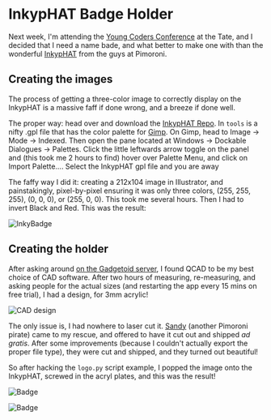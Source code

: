 # InkypHAT Badge Holder

Next week, I'm attending the [Young Coders Conference](https://youngcodersconference.wordpress.com/) at the Tate, and I decided that I need a name bade, and what better to make one with than the wonderful [InkypHAT](https://shop.pimoroni.com/products/inky-phat) from the guys at Pimoroni.

## Creating the images

The process of getting a three-color image to correctly display on the InkypHAT is a massive faff if done wrong, and a breeze if done well.

The proper way: head over and download the [InkypHAT Repo](https://github.com/pimoroni/inky-phat). In `tools` is a nifty .gpl file that has the color palette for [Gimp](https://www.gimp.org/). On Gimp, head to Image -> Mode -> Indexed. Then open the pane located at Windows -> Dockable Dialogues -> Palettes. Click the little leftwards arrow toggle on the panel and (this took me 2 hours to find) hover over Palette Menu, and click on Import Palette.... Select the InkypHAT gpl file and you are away

The faffy way I did it: creating a 212x104 image in Illustrator, and painstakingly, pixel-by-pixel ensuring it was only three colors, (255, 255, 255), (0, 0, 0), or (255, 0, 0). This took me several hours. Then I had to invert Black and Red. This was the result:

![InkyBadge](https://raw.githubusercontent.com/3hundred4teen/3hundred4teen/master/assets/images/inky-holder/badge.png "InkyBadge")

## Creating the holder

After asking around [on the Gadgetoid server](https://discordapp.com/invite/8wRN4WB), I found QCAD to be my best choice of CAD software. After two hours of measuring, re-measuring, and asking people for the actual sizes (and restarting the app every 15 mins on free trial), I had a design, for 3mm acrylic!

![CAD design](https://raw.githubusercontent.com/3hundred4teen/3hundred4teen/master/assets/images/inky-holder/caddesign.png "InkyBadge")

The only issue is, I had nowhere to laser cut it. [Sandy](https://twitter.com/sandyjmacdonald) (another Pimoroni pirate) came to my rescue, and offered to have it cut out and shipped *ad gratis*. After some improvements (because I couldn't actually export the proper file type), they were cut and shipped, and they turned out beautiful!

So after hacking the `logo.py` script example, I popped the image onto the InkypHAT, screwed in the acryl plates, and this was the result!

![Badge](https://raw.githubusercontent.com/3hundred4teen/3hundred4teen/master/assets/images/inky-holder/holder-2.jpg "InkyBadge")

![Badge](https://raw.githubusercontent.com/3hundred4teen/3hundred4teen/master/assets/images/inky-holder/holder-5.jpg "InkyBadge")
